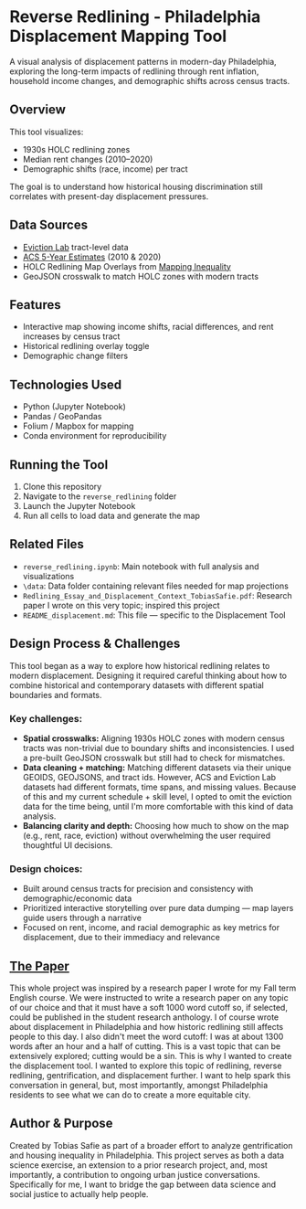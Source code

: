 # Reverse Redlining - Philadelphia Displacement Mapping Tool

A visual analysis of displacement patterns in modern-day Philadelphia, exploring the long-term impacts of redlining through rent inflation, household income changes, and demographic shifts across census tracts.

## Overview

This tool visualizes:
- 1930s HOLC redlining zones
- Median rent changes (2010–2020)
- Demographic shifts (race, income) per tract

The goal is to understand how historical housing discrimination still correlates with present-day displacement pressures.

## Data Sources

- [Eviction Lab](https://evictionlab.org/) tract-level data
- [ACS 5-Year Estimates](https://www.census.gov/programs-surveys/acs/) (2010 & 2020)
- HOLC Redlining Map Overlays from [Mapping Inequality](https://dsl.richmond.edu/panorama/redlining/)
- GeoJSON crosswalk to match HOLC zones with modern tracts

## Features

- Interactive map showing income shifts, racial differences, and rent increases by census tract
- Historical redlining overlay toggle
- Demographic change filters

## Technologies Used

- Python (Jupyter Notebook)
- Pandas / GeoPandas
- Folium / Mapbox for mapping
- Conda environment for reproducibility

## Running the Tool

1. Clone this repository
2. Navigate to the `reverse_redlining` folder
3. Launch the Jupyter Notebook
4. Run all cells to load data and generate the map

## Related Files

- `reverse_redlining.ipynb`: Main notebook with full analysis and visualizations
- `\data`: Data folder containing relevant files needed for map projections
- `Redlining_Essay_and_Displacement_Context_TobiasSafie.pdf`: Research paper I wrote on this very topic; inspired this project
- `README_displacement.md`: This file — specific to the Displacement Tool

## Design Process & Challenges

This tool began as a way to explore how historical redlining relates to modern displacement. Designing it required careful thinking about how to combine historical and contemporary datasets with different spatial boundaries and formats.

### Key challenges:
- **Spatial crosswalks:** Aligning 1930s HOLC zones with modern census tracts was non-trivial due to boundary shifts and inconsistencies. I used a pre-built GeoJSON crosswalk but still had to check for mismatches.
- **Data cleaning + matching:** Matching different datasets via their unique GEOIDS, GEOJSONS, and tract ids. However, ACS and Eviction Lab datasets had different formats, time spans, and missing values. Because of this and my current schedule + skill level, I opted to omit the eviction data for the time being, until I'm more comfortable with this kind of data analysis. 
- **Balancing clarity and depth:** Choosing how much to show on the map (e.g., rent, race, eviction) without overwhelming the user required thoughtful UI decisions.

### Design choices:
- Built around census tracts for precision and consistency with demographic/economic data
- Prioritized interactive storytelling over pure data dumping — map layers guide users through a narrative
- Focused on rent, income, and racial demographic as key metrics for displacement, due to their immediacy and relevance

## [The Paper](./reverse_redlining/Redlining_Essay_and_Displacement_Context_TobiasSafie)
This whole project was inspired by a research paper I wrote for my Fall term English course. We were instructed to write a research paper on any topic of our choice and that it must have a soft 1000 word cutoff so, if selected, could be published in the student research anthology. I of course wrote about displacement in Philadelphia and how historic redlining still affects people to this day. I also didn't meet the word cutoff: I was at about 1300 words after an hour and a half of cutting. This is a vast topic that can be extensively explored; cutting would be a sin. This is why I wanted to create the displacement tool. I wanted to explore this topic of redlining, reverse redlining, gentrification, and displacement further. I want to help spark this conversation in general, but, most importantly, amongst Philadelphia residents to see what we can do to create a more equitable city.

## Author & Purpose

Created by Tobias Safie as part of a broader effort to analyze gentrification and housing inequality in Philadelphia. This project serves as both a data science exercise, an extension to a prior research project, and, most importantly, a contribution to ongoing urban justice conversations. Specifically for me, I want to bridge the gap between data science and social justice to actually help people.
